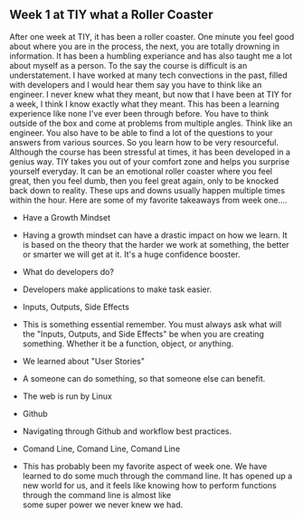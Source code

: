 ## Week 1 at TIY what a Roller Coaster

After one week at TIY, it has been a roller coaster. One minute you feel good about where you are in the process, the next,
you are totally drowning in information. It has been a humbling experiance and has also taught me a lot about myself as a person.
To the say the course is difficult is an understatement. I have worked at many tech convections in the past, filled with 
developers and I would hear them say you have to think like an engineer. I never knew what they meant, but now that I have been 
at TIY for a week, I think I know exactly what they meant. This has been a learning experience like none I've ever been through 
before. You have to think outside of the box and come at problems from multiple angles. Think like an engineer. You also have to be able to find a lot of
the questions to your answers from various sources. So you learn how to be very resourceful. Although the course has been 
stressful at times, it has been developed in a genius way. TIY takes you out of your comfort zone and helps you surprise 
yourself everyday. It can be an emotional roller coaster where you feel great, then you feel dumb, then you feel great again, 
only to be knocked back down to reality. These ups and downs usually happen multiple times within the hour. Here are some 
of my favorite takeaways from week one....

 * Have a Growth Mindset
+ Having a growth mindset can have a drastic impact on how we learn. It is based on the theory that the harder we work at 
something, the better or smarter we will get at it. It's a huge confidence booster.

 * What do developers do?
+ Developers make applications to make task easier.

 * Inputs, Outputs, Side Effects
+ This is something essential remember. You must always ask what will the "Inputs, Outputs, and Side Effects" be when you are creating something. Whether it be a function, object, or anything.

 * We learned about "User Stories"
+ A someone can do something, so that someone else can benefit.


 * The web is run by Linux

 * Github
+ Navigating through Github and workflow best practices.
 
 * Comand Line, Comand Line, Comand Line
+ This has probably been my favorite aspect of week one. We have learned to do some much through the command line. It has
opened up a new world for us, and it feels like knowing how to perform functions through the command line is almost like  
some super power we never knew we had.
